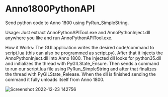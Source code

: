 # Anno1800PythonAPI
Send python code to Anno 1800 using PyRun_SimpleString.

Usage: Just extract AnnoPythonAPITool.exe and AnnoPythonInject.dll anywhere you like and run AnnoPythonAPITool.exe.

How it Works:
The GUI application writes the desired code/command to script.lua (this can also be programmed as script.py). After that it injects the AnnoPythonInject.dll into Anno 1800. The injected dll looks for python35.dll and initializes the thread with PyGILState_Ensure. Then sends a command to run our script.lua file using PyRun_SimpleString and after that finalizes the thread with PyGILState_Release. When the dll is finished sending the command it fully unloads itself from Anno 1800.

![Screenshot 2022-12-23 142756](https://user-images.githubusercontent.com/50437199/209344114-4e9b4707-f5f0-42e5-9981-26b8e87d650a.png)

